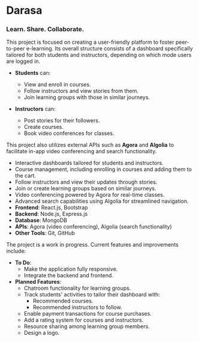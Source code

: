 # Darasa

### Learn. Share. Collaborate.

This project is focused on creating a user-friendly platform to foster peer-to-peer e-learning. Its overall structure consists of a dashboard specifically tailored for both students and instructors, depending on which mode users are logged in.

- **Students** can:

  - View and enroll in courses.
  - Follow instructors and view stories from them.
  - Join learning groups with those in similar journeys.

- **Instructors** can:
  - Post stories for their followers.
  - Create courses.
  - Book video conferences for classes.

This project also utilizes external APIs such as **Agora** and **Algolia** to facilitate in-app video conferencing and search functionality.

- Interactive dashboards tailored for students and instructors.
- Course management, including enrolling in courses and adding them to the cart.
- Follow instructors and view their updates through stories.
- Join or create learning groups based on similar journeys.
- Video conferencing powered by Agora for real-time classes.
- Advanced search capabilities using Algolia for streamlined navigation.
- **Frontend**: React.js, Bootstrap
- **Backend**: Node.js, Express.js
- **Database**: MongoDB
- **APIs**: Agora (video conferencing), Algolia (search functionality)
- **Other Tools**: Git, GitHub

The project is a work in progress. Current features and improvements include:

- **To Do**:
  - Make the application fully responsive.
  - Integrate the backend and frontend.
- **Planned Features**:
  - Chatroom functionality for learning groups.
  - Track students' activities to tailor their dashboard with:
    - Recommended courses.
    - Recommended instructors to follow.
  - Enable payment transactions for course purchases.
  - Add a rating system for courses and instructors.
  - Resource sharing among learning group members.
  - Design a logo.
